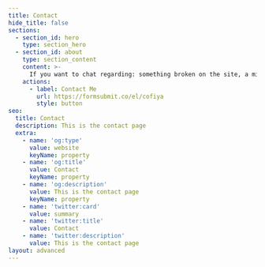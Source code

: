 ```yaml
---
title: Contact
hide_title: false
sections:
  - section_id: hero
    type: section_hero
  - section_id: about
    type: section_content
    content: >-
      If you want to chat regarding: something broken on the site, a missing software principle, a question you have for me or anything else - please reach me on the below contact button.
    actions:
      - label: Contact Me
        url: https://formsubmit.co/el/cofiya
        style: button
seo:
  title: Contact
  description: This is the contact page
  extra:
    - name: 'og:type'
      value: website
      keyName: property
    - name: 'og:title'
      value: Contact
      keyName: property
    - name: 'og:description'
      value: This is the contact page
      keyName: property
    - name: 'twitter:card'
      value: summary
    - name: 'twitter:title'
      value: Contact
    - name: 'twitter:description'
      value: This is the contact page
layout: advanced
---
```


